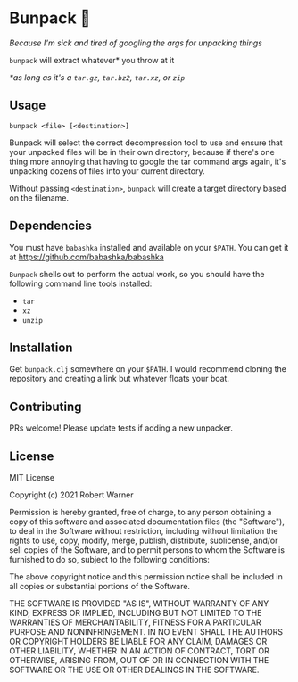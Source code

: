 # Bunpack 🐰

_Because I'm sick and tired of googling the args for unpacking things_

`bunpack` will extract whatever* you throw at it

_*as long as it's a `tar.gz`, `tar.bz2`, `tar.xz`, or `zip`_

## Usage

`bunpack <file> [<destination>]`

Bunpack will select the correct decompression tool to use and ensure that your 
unpacked files will be in their own directory, because if there's one thing more
annoying that having to google the tar command args again, it's unpacking dozens
of files into your current directory.

Without passing `<destination>`, `bunpack` will create a target directory based
on the filename.

## Dependencies

You must have `babashka` installed and available on your `$PATH`. You can get it
at https://github.com/babashka/babashka

`Bunpack` shells out to perform the actual work, so you should have the following 
command line tools installed:
* `tar`
* `xz`
* `unzip`

## Installation

Get `bunpack.clj` somewhere on your `$PATH`. I would recommend cloning the 
repository and creating a link but whatever floats your boat.

## Contributing

PRs welcome! Please update tests if adding a new unpacker.

## License

MIT License

Copyright (c) 2021 Robert Warner

Permission is hereby granted, free of charge, to any person obtaining a copy
of this software and associated documentation files (the "Software"), to deal
in the Software without restriction, including without limitation the rights
to use, copy, modify, merge, publish, distribute, sublicense, and/or sell
copies of the Software, and to permit persons to whom the Software is
furnished to do so, subject to the following conditions:

The above copyright notice and this permission notice shall be included in all
copies or substantial portions of the Software.

THE SOFTWARE IS PROVIDED "AS IS", WITHOUT WARRANTY OF ANY KIND, EXPRESS OR
IMPLIED, INCLUDING BUT NOT LIMITED TO THE WARRANTIES OF MERCHANTABILITY,
FITNESS FOR A PARTICULAR PURPOSE AND NONINFRINGEMENT. IN NO EVENT SHALL THE
AUTHORS OR COPYRIGHT HOLDERS BE LIABLE FOR ANY CLAIM, DAMAGES OR OTHER
LIABILITY, WHETHER IN AN ACTION OF CONTRACT, TORT OR OTHERWISE, ARISING FROM,
OUT OF OR IN CONNECTION WITH THE SOFTWARE OR THE USE OR OTHER DEALINGS IN THE
SOFTWARE.
